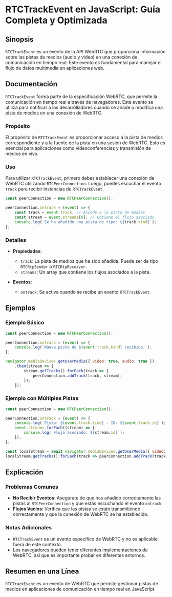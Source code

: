 <!--
Meta Description: # RTCTrackEvent en JavaScript: Guía Completa y Optimizada ## Sinopsis `RTCTrackEvent` es un evento de la API WebRTC que proporciona información sobre ...
Meta Keywords: track, que, rtctrackevent, webrtc, pista
-->

# RTCTrackEvent en JavaScript: Guía Completa y Optimizada

## Sinopsis
`RTCTrackEvent` es un evento de la API WebRTC que proporciona información sobre las pistas de medios (audio y video) en una conexión de comunicación en tiempo real. Este evento es fundamental para manejar el flujo de datos multimedia en aplicaciones web.

## Documentación
`RTCTrackEvent` forma parte de la especificación WebRTC, que permite la comunicación en tiempo real a través de navegadores. Este evento se utiliza para notificar a los desarrolladores cuando se añade o modifica una pista de medios en una conexión de WebRTC.

### Propósito
El propósito de `RTCTrackEvent` es proporcionar acceso a la pista de medios correspondiente y a la fuente de la pista en una sesión de WebRTC. Esto es esencial para aplicaciones como videoconferencias y transmisión de medios en vivo.

### Uso
Para utilizar `RTCTrackEvent`, primero debes establecer una conexión de WebRTC utilizando `RTCPeerConnection`. Luego, puedes escuchar el evento `track` para recibir instancias de `RTCTrackEvent`.

```javascript
const peerConnection = new RTCPeerConnection();

peerConnection.ontrack = (event) => {
    const track = event.track; // Accede a la pista de medios
    const stream = event.streams[0]; // Obtiene el flujo asociado
    console.log(`Se ha añadido una pista de tipo: ${track.kind}`);
};
```

### Detalles
- **Propiedades**:
  - `track`: La pista de medios que ha sido añadida. Puede ser de tipo `RTCRtpSender` o `RTCRtpReceiver`.
  - `streams`: Un array que contiene los flujos asociados a la pista.
  
- **Eventos**:
  - `ontrack`: Se activa cuando se recibe un evento `RTCTrackEvent`.

## Ejemplos
### Ejemplo Básico
```javascript
const peerConnection = new RTCPeerConnection();

peerConnection.ontrack = (event) => {
    console.log(`Nueva pista de ${event.track.kind} recibida.`);
};

navigator.mediaDevices.getUserMedia({ video: true, audio: true })
    .then(stream => {
        stream.getTracks().forEach(track => {
            peerConnection.addTrack(track, stream);
        });
    });
```

### Ejemplo con Múltiples Pistas
```javascript
const peerConnection = new RTCPeerConnection();

peerConnection.ontrack = (event) => {
    console.log(`Pista: ${event.track.kind} - ID: ${event.track.id}`);
    event.streams.forEach((stream) => {
        console.log(`Flujo asociado: ${stream.id}`);
    });
};

const localStream = await navigator.mediaDevices.getUserMedia({ video: true, audio: true });
localStream.getTracks().forEach(track => peerConnection.addTrack(track, localStream));
```

## Explicación
### Problemas Comunes
- **No Recibir Eventos**: Asegúrate de que has añadido correctamente las pistas al `RTCPeerConnection` y que estás escuchando el evento `ontrack`.
- **Flujos Vacíos**: Verifica que las pistas se están transmitiendo correctamente y que la conexión de WebRTC se ha establecido.

### Notas Adicionales
- `RTCTrackEvent` es un evento específico de WebRTC y no es aplicable fuera de este contexto.
- Los navegadores pueden tener diferentes implementaciones de WebRTC, así que es importante probar en diferentes entornos.

## Resumen en una Línea
`RTCTrackEvent` es un evento de WebRTC que permite gestionar pistas de medios en aplicaciones de comunicación en tiempo real en JavaScript.